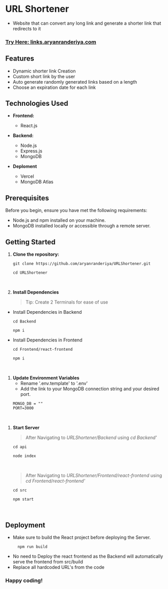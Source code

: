# URL Shortener

- Website that can convert any long link and generate a shorter link that redirects to it

### [Try Here: links.aryanranderiya.com](https://links.aryanranderiya.com)

## Features

- Dynamic shorter link Creation
- Custom short link by the user
- Auto generate randomly generated links based on a length
- Choose an expiration date for each link

## Technologies Used

- **Frontend:**

  - React.js

- **Backend:**

  - Node.js
  - Express.js
  - MongoDB

- **Deploment**
  - Vercel
  - MongoDB Atlas

## Prerequisites

Before you begin, ensure you have met the following requirements:

- Node.js and npm installed on your machine.
- MongoDB installed locally or accessible through a remote server.

## Getting Started

1.  **Clone the repository:**

    ```
    git clone https://github.com/aryanranderiya/URLShortener.git
    ```

    ```
    cd URLShortener
    ```

    <br>

2.  **Install Dependencies**

    > Tip: Create 2 Terminals for ease of use

- Install Dependencies in Backend

  ```
  cd Backend
  ```

  ```
  npm i
  ```

- Install Dependencies in Frontend

  ```
  cd Frontend/react-frontend
  ```

  ```
  npm i
  ```

    <br>

1.  **Update Environment Variables**
    - Rename '.env.template' to '.env' <br>
    - Add the link to your MongoDB connection string and your desired port.
    ```
    MONGO_DB = ""
    PORT=3000
    ```

<br>

1.  **Start Server**

    > After Navigating to _URLShortener/Backend_ using _cd Backend'_

    ```
    cd api
    ```

    ```
    node index
    ```

    <br>

    > After Navigating to _URLShortener/Frontend/react-frontend_ using _cd Frontend/react-frontend'_

    ```
    cd src
    ```

    ```
    npm start
    ```

    <br>

## Deployment

- Make sure to build the React project before deploying the Server.
  ```
    npm run build
  ```
- No need to Deploy the react frontend as the Backend will automatically serve the frontend from src/build
- Replace all hardcoded URL's from the code

### Happy coding!
